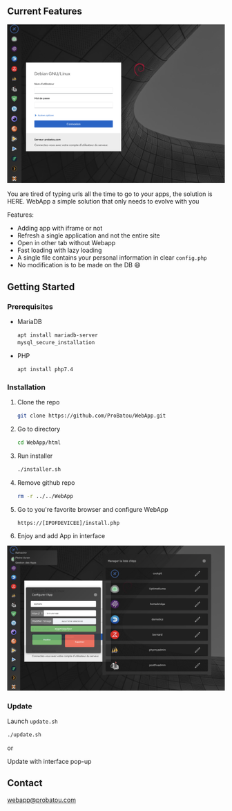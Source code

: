 <!-- CURRENT FEATURES -->
## Current Features

![Product Screen Shot](./README/WebAPP.png)

You are tired of typing urls all the time to go to your apps, the solution is HERE. WebApp a simple solution that only needs to evolve with you

Features:
* Adding app with iframe or not
* Refresh a single application and not the entire site
* Open in other tab without Webapp
* Fast loading with lazy loading
* A single file contains your personal information in clear `config.php`
* No modification is to be made on the DB :smile:



<!-- GETTING STARTED -->
## Getting Started
### Prerequisites

* MariaDB
  ```sh
  apt install mariadb-server
  mysql_secure_installation
  ```
  
* PHP
  ```sh
  apt install php7.4
  ```



### Installation

1. Clone the repo
   ```sh
   git clone https://github.com/ProBatou/WebApp.git
   ```
2. Go to directory
   ```sh
   cd WebApp/html
   ```
3. Run installer
   ```sh
   ./installer.sh
   ```
4. Remove github repo
   ```sh
   rm -r ../../WebApp
   ```
5. Go to you're favorite browser and configure WebApp
   ```html
   https://[IPOFDEVICEE]/install.php
   ```
6. Enjoy and add App in interface
  
  ![Interface Screen Shot](./README/WebAPP%20interface.png)



### Update

Launch `update.sh`
   ```sh
   ./update.sh
   ```
or

Update with interface pop-up 



<!-- CONTACT -->
## Contact

 webapp@probatou.com
